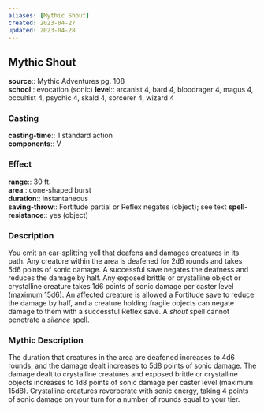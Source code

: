 ```yaml
---
aliases: [Mythic Shout]
created: 2023-04-27
updated: 2023-04-28
---
```


## Mythic Shout

**source**:: Mythic Adventures pg. 108  
**school**:: evocation (sonic)
**level**:: arcanist 4, bard 4, bloodrager 4, magus 4, occultist 4, psychic 4, skald 4, sorcerer 4, wizard 4

### Casting

**casting-time**:: 1 standard action  
**components**:: V

### Effect

**range**:: 30 ft.  
**area**:: cone-shaped burst  
**duration**:: instantaneous  
**saving-throw**:: Fortitude partial or Reflex negates (object); see text
**spell-resistance**:: yes (object)

### Description

You emit an ear-splitting yell that deafens and damages creatures in its path. Any creature within the area is deafened for 2d6 rounds and takes 5d6 points of sonic damage. A successful save negates the deafness and reduces the damage by half. Any exposed brittle or crystalline object or crystalline creature takes 1d6 points of sonic damage per caster level (maximum 15d6). An affected creature is allowed a Fortitude save to reduce the damage by half, and a creature holding fragile objects can negate damage to them with a successful Reflex save. A *shout* spell cannot penetrate a *silence* spell.

### Mythic Description

The duration that creatures in the area are deafened increases to 4d6 rounds, and the damage dealt increases to 5d8 points of sonic damage. The damage dealt to crystalline creatures and exposed brittle or crystalline objects increases to 1d8 points of sonic damage per caster level (maximum 15d8). Crystalline creatures reverberate with sonic energy, taking 4 points of sonic damage on your turn for a number of rounds equal to your tier.
